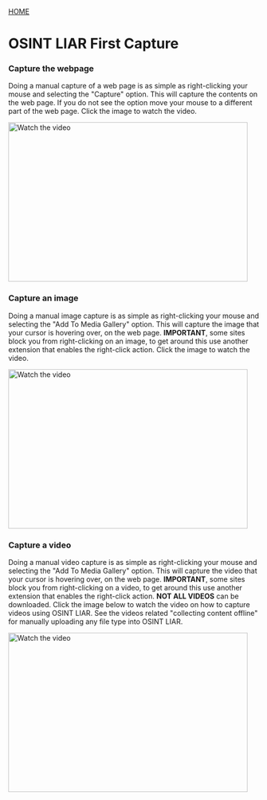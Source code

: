 <a href="/tutorials/">HOME</a>
# OSINT LIAR First Capture  
### Capture the webpage
Doing a manual capture of a web page is as simple as right-clicking your mouse and selecting the "Capture" option. 
This will capture the contents on the web page. If you do not see the option move your mouse to a different 
part of the web page. Click the image to watch the video.

<a href="https://www.youtube.com/watch?feature=player_embedded&v=XQZUdHe0rVY" target="_blank">
 <img src="https://img.youtube.com/vi/XQZUdHe0rVY/0.jpg" alt="Watch the video" width="480" height="320"/>
</a>

### Capture an image
Doing a manual image capture is as simple as right-clicking your mouse and selecting the "Add To Media Gallery" option. 
This will capture the image that your cursor is hovering over, on the web page. **IMPORTANT**, some sites block you from
right-clicking on an image, to get around this use another extension that enables the right-click action. 
Click the image to watch the video.

<a href="https://www.youtube.com/embed/EM-eB1yC5Ls" title="OSINT LIAR First Captured Image" target="_blank">
 <img src="https://img.youtube.com/vi/EM-eB1yC5Ls/0.jpg" alt="Watch the video" width="480" height="320"/>
</a>


### Capture a video

Doing a manual video capture is as simple as right-clicking your mouse and selecting the "Add To Media Gallery" option. 
This will capture the video that your cursor is hovering over, on the web page. **IMPORTANT**, some sites block you from
right-clicking on a video, to get around this use another extension that enables the right-click action. **NOT ALL VIDEOS** 
can be downloaded. Click the image below to watch the video on how to capture videos using OSINT LIAR. See the videos 
related "collecting content offline" for manually uploading any file type into OSINT LIAR.

<a href="https://www.youtube.com/embed/7_DxDTJXtRY" title="OSINT LIAR First Captured Image" target="_blank">
 <img src="https://img.youtube.com/vi/7_DxDTJXtRY/0.jpg" alt="Watch the video" width="480" height="320"/>
</a>
